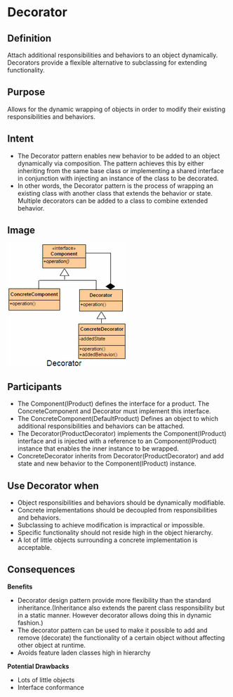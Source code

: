 # Decorator #

## Definition ##

Attach additional responsibilities and behaviors to an object dynamically. Decorators provide a flexible alternative to subclassing for extending functionality.

## Purpose ##

Allows for the dynamic wrapping of objects in order to modify their existing responsibilities and behaviors.

## Intent ##

*	The Decorator pattern enables new behavior to be added to an object dynamically via composition. The pattern achieves this by either inheriting from the same base class or implementing a shared interface in conjunction with injecting an instance of the class to be decorated.
*	In other words, the Decorator pattern is the process of wrapping an existing class with another class that extends the behavior or state. Multiple decorators can be added to a class to combine extended behavior.

## Image ##

![alt text](./Images/Decorator.md.png "Decorator")

## Participants ##

+ The Component(IProduct) defines the interface for a product. The ConcreteComponent and Decorator must implement this interface.
+ The ConcreteComponent(DefaultProduct) Defines an object to which additional responsibilities and behaviors can be attached.
+ The Decorator(ProductDecorator) implements the Component(IProduct) interface and is injected with a reference to an Component(IProduct) instance that enables the inner instance to be wrapped.
+ ConcreteDecorator inherits from Decorator(ProductDecorator) and add state and new behavior to the Component(IProduct) instance.

## Use Decorator when ##

+  Object responsibilities and behaviors should be dynamically modifiable.
+  Concrete implementations should be decoupled from responsibilities and behaviors.
+  Subclassing to achieve modification is impractical or impossible.
+  Specific functionality should not reside high in the object hierarchy.
+  A lot of little objects surrounding a concrete implementation is acceptable.

## Consequences ##

**Benefits**

+ Decorator design pattern provide more flexibility than the standard inheritance.(Inheritance also extends the parent class responsibility but in a static manner. However decorator allows doing this in dynamic fashion.)
+ The decorator pattern can be used to make it possible to add and remove (decorate) the functionality of a certain object without affecting other object at runtime.
+ Avoids feature laden classes high in hierarchy

**Potential Drawbacks**

+ Lots of little objects
+ Interface conformance

